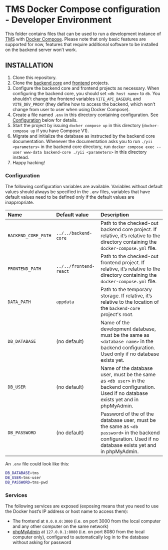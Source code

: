 TMS Docker Compose configuration - Developer Environment
========================================================

This folder contains files that can be used to run a development instance of <abbr title="Task Management System">TMS</abbr> with [Docker Compose](https://docs.docker.com/compose/). Please note that only basic features are supported for now, features that require additional software to be installed on the backend server won’t work.

INSTALLATION
------------

1. Clone this repository.
2. Clone the [backend core](https://gitlab.com/tms-elte/backend-core/) and [frontend](https://gitlab.com/tms-elte/frontend-react/) projects.
3. Configure the backend core and frontend projects as necessary. When configuring the backend core, you should set `<db host name>` to `db`. You shouldn’t change the frontend variables `VITE_API_BASEURL` and `VITE_DEV_PROXY` (they define how to access the backend, which won’t change from user to user when using Docker Compose).
4. Create a file named `.env` in this directory containing configuration. See [Configuration](#Configuration) below for details.
5. Start the project by issuing `docker compose up` in this directory (`docker-compose up` if you have Compose V1).
6. Migrate and initialize the database as instructed by the backend core documentation. Whenever the documentation asks you to run `./yii <parameters>` in the backend core directory, run `docker compose exec --user www-data backend-core ./yii <parameters>` in this directory instead.
7. Happy hacking!

### Configuration

The following configuration variables are available. Variables without default values should always be specified in the `.env` files, variables that have default values need to be defined only if the default values are inappropriate.

| Name                | Default value          | Description                                                                                                                                               |
|:--------------------|:-----------------------|:----------------------------------------------------------------------------------------------------------------------------------------------------------|
| `BACKEND_CORE_PATH` | `../../backend-core`   | Path to the checked-out backend core project. If relative, it’s relative to the directory containing the `docker-compose.yml` file.                       |
| `FRONTEND_PATH`     | `../../frontend-react` | Path to the checked-out frontend project. If relative, it’s relative to the directory containing the `docker-compose.yml` file.                           |
| `DATA_PATH`         | `appdata`              | Path to the temporary storage. If relative, it’s relative to the location of the `backend-core` project's root.                                           |
| `DB_DATABASE`       | (no default)           | Name of the development database, must be the same as `<database name>` in the backend configuration. Used only if no database exists yet.                |
| `DB_USER`           | (no default)           | Name of the database user, must be the same as `<db user>` in the backend configuration. Used if no database exists yet and in phpMyAdmin.                |
| `DB_PASSWORD`       | (no default)           | Password of the of the database user, must be the same as `<db password>` in the backend configuration. Used if no database exists yet and in phpMyAdmin. |

An `.env` file could look like this:
```bash
DB_DATABASE=tms
DB_USER=tms-user
DB_PASSWORD=tms-pwd
```

### Services
The following services are exposed (exposing means that you need to use the Docker host’s IP address or host name to access them):
- The frontend at `0.0.0.0:3000` (i.e. on port 3000 from the local computer and any other computer on the same network)
- [phpMyAdmin](https://www.phpmyadmin.net/) at `127.0.0.1:8080` (i.e. on port 8080 from the local computer only), configured to automatically log in to the database without asking for password
